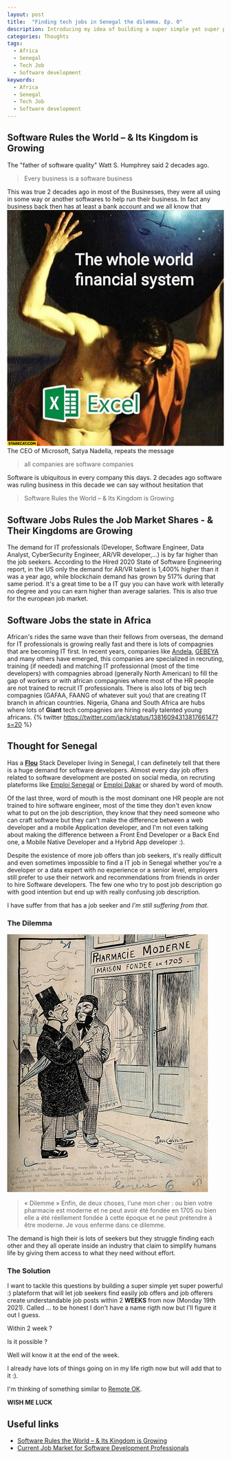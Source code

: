 ```yaml
---
layout: post
title:  "Finding tech jobs in Senegal the dilemma. Ep. 0"
description: Introducing my idea of building a super simple yet super powerful :) plateform that will let job seekers find easily job offers and job offerers create understandable job posts within a **WEEK** from now (Monday 19th 2021) to the next Monday
categories: Thoughts
tags:
  - Africa
  - Senegal
  - Tech Job
  - Software development
keywords:
  - Africa
  - Senegal
  - Tech Job
  - Software development
---
```

## Software Rules the World – & Its Kingdom is Growing
The "father of software quality" Watt S. Humphrey said 2 decades ago. 
> Every business is a software business

This was true 2 decades ago in most of the Businesses, they were all using in some way or another softwares to help run their business. In fact any business back then has at least a bank account and we all know that
![The whole world financial systems held by excel](/assets/images/the-whole-world-financial-systems-held-by-excel.jpeg) 
The CEO of Microsoft, Satya Nadella, repeats the message
> all companies are software companies  

Software is ubiquitous in every company this days. 2 decades ago software was ruling business in this decade we can say without hesitation that 
> Software Rules the World – & Its Kingdom is Growing 

## Software Jobs Rules the Job Market Shares - & Their Kingdoms are Growing
The demand for IT professionals (Developer, Software Engineer, Data Analyst, CyberSecurity Engineer, AR/VR developer,...) is by far higher than the job seekers. According to the Hired 2020 State of Software Engineering report, in the US only the demand for AR/VR talent is 1,400% higher than it was a year ago, while blockchain demand has grown by 517% during that same period. It's a great time to be a IT guy you can have work with leterally no degree and you can earn higher than average salaries. This is also true for the european job market.
## Software Jobs the state in Africa
African's rides the same wave than their fellows from overseas, the demand for IT professionals is growing really fast and there is lots of compagnies that are becoming IT first. In recent years, companies like [Andela](https://andela.com/), [GEBEYA](https://www.gebeya.com/) and many others have emerged, this companies are specialized in recruting, training (if needed) and matching IT professionnal (most of the time developers) with compagnies abroad (generally North American) to fill the gap of workers or with african compagnies where most of the HR people are not trained to recruit IT professionals. There is also lots of big tech compagnies (GAFAA, FAANG of whatever suit you) that are creating IT branch in african countries. Nigeria, Ghana and South Africa are hubs where lots of **Giant** tech compagnies are hiring really talented young africans.
{% twitter https://twitter.com/jack/status/1381609431381766147?s=20 %}
## Thought for Senegal
Has a [**Flou**](https://fr.wiktionary.org/wiki/flou) Stack Developer living in Senegal, I can definetely tell that there is a huge demand for software developers. Almost every day job offers related to software development are posted on social media, on recruting plateforms like [Emploi Senegal](https://www.emploisenegal.com/) or [Emploi Dakar](https://www.emploidakar.com/) or shared by word of mouth. 

Of the last three, word of mouth is the most dominant one HR people are not trained to hire software engineer, most of the time they don't even know what to put on the job description, they know that they need someone who can craft software but they can't make the difference between a web developer and a mobile Application developer, and I'm not even talking about making the difference between a Front End Developer or a Back End one, a Mobile Native Developer and a Hybrid App developer :).

Despite the existence of more job offers than job seekers, it's really difficult and even sometimes impossible to find a IT job in Senegal whether you're a developer or a data expert with no experience or a senior level, employers still prefer to use their network and recommendations from friends in order to hire Software developers. The few one who try to post job description go with good intention but end up with really confusing job description.

I have suffer from that has a job seeker and _I'm still suffering from that_. 
### The Dilemma
![The whole world financial systems held by excel](/assets/images/dilemma.jpeg)
> « Dilemme » Enfin, de deux choses, l'une mon cher : ou bien votre pharmacie est moderne et ne peut avoir été fondée en 1705 ou bien elle a été réellement fondée à cette époque et ne peut prétendre à être moderne. Je vous enferme dans ce dilemme. 

The demand is high their is lots of seekers but they struggle finding each other and they all operate inside an industry that claim to simplify humans life by giving them access to what they need without effort.
### The Solution
I want to tackle this questions by building a super simple yet super powerful :) plateform that will let job seekers find easily job offers and job offerers create understandable job posts within 2 **WEEKS** from now (Monday 19th 2021). Called ... to be honest I don't have a name rigth now but I'll figure it out I guess.

Within 2 week ?

Is it possible ? 

Well will know it at the end of the week.

I already have lots of things going on in my life rigth now but will add that to it :).

I'm thinking of something similar to [Remote OK](https://remoteok.io/). 

**WISH ME LUCK**
## Useful links
* [Software Rules the World – & Its Kingdom is Growing](https://www.forbes.com/sites/steveandriole/2019/10/23/software-rules-the-world---its-kingdom-is-growing/?sh=270459e57d28)
* [Current Job Market for Software Development Professionals](https://www.tiempodev.com/blog/current-job-market-for-software-development-professionals/#:~:text=According%20to%20the%20US%20Bureau,all%20occupations%20is%20about%204%25.)